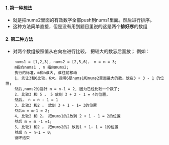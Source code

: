 #### 1. 第一种想法
* 就是把nums2里面的有效数字全部push到nums1里面。然后进行排序。
* 这种方法简单直接，但是没有用到题目里说的这是两个**排好序**的数组

#### 2. 第二种方法
* 对两个数组按照值从右向左进行比较， 把较大的数忘后面放；
例如：
```
    nums1 = [1,2,3], nums2 = [2,5,6]， m = n = 3;
    m指向nums1 , n 指向nums2;
    执行的标准，m和n谁大, 谁往前移动
    1. 先让3和6比较，6大，说明6是nums1和nums2里面最大的数，放在3 + 3 - 1 的位置;
    然后,nums2的指针 n = n-1 = 2, 因为已经比较一个数了;
    2. 比较3 和 5 ， 5 放到 3 + 2 - 1 = 4的位置， 
    然后， n = n - 1 = 1
    3, 比较3 和2 ， 放到 3 + 1 - 1= 3的位置
    然后m = m-1 = 2;
    4, 比较2 和 2， 把nums1的2放到 2 + 1 - 1 = 2的位置
    然后 m = m -1 =1;
    5, 比较1 和2 ， 把nums2的2 放到1 + 1- 1 = 1的位置
    然后 n = n-1 = 0;
    循环结束
```